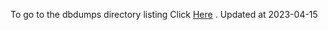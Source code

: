 To go to the dbdumps directory listing Click [Here](https://ipfs.io/ipfs/bafkreib6ntcjkewylww7g5ngafkxdoehsews5k56md3kltvyj3jn7ptlvu) . Updated at 2023-04-15